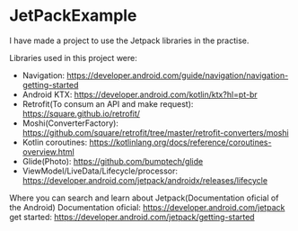 # JetPackExample
I have made a project to use the Jetpack libraries in the practise.

Libraries used in this project were:

- Navigation: https://developer.android.com/guide/navigation/navigation-getting-started
- Android KTX: https://developer.android.com/kotlin/ktx?hl=pt-br
- Retrofit(To consum an API and make request): https://square.github.io/retrofit/
- Moshi(ConverterFactory): https://github.com/square/retrofit/tree/master/retrofit-converters/moshi
- Kotlin coroutines: https://kotlinlang.org/docs/reference/coroutines-overview.html
- Glide(Photo): https://github.com/bumptech/glide 
- ViewModel/LiveData/Lifecycle/processor: https://developer.android.com/jetpack/androidx/releases/lifecycle

Where you can search and learn about Jetpack(Documentation oficial of the Android)
Documentation oficial: https://developer.android.com/jetpack
get started: https://developer.android.com/jetpack/getting-started
